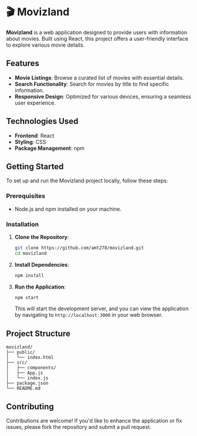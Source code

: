 # 🎬 Movizland

**Movizland** is a web application designed to provide users with information about movies. Built using React, this project offers a user-friendly interface to explore various movie details.

## Features

- **Movie Listings**: Browse a curated list of movies with essential details.
- **Search Functionality**: Search for movies by title to find specific information.
- **Responsive Design**: Optimized for various devices, ensuring a seamless user experience.

## Technologies Used

- **Frontend**: React
- **Styling**: CSS
- **Package Management**: npm

## Getting Started

To set up and run the Movizland project locally, follow these steps:

### Prerequisites

- Node.js and npm installed on your machine.

### Installation

1. **Clone the Repository**:

   ```bash
   git clone https://github.com/amt278/movizland.git
   cd movizland
   ```

2. **Install Dependencies**:

   ```bash
   npm install
   ```

3. **Run the Application**:

   ```bash
   npm start
   ```

   This will start the development server, and you can view the application by navigating to `http://localhost:3000` in your web browser.

## Project Structure

```
movizland/
├── public/
│   └── index.html
├── src/
│   ├── components/
│   ├── App.js
│   └── index.js
├── package.json
└── README.md
```

## Contributing

Contributions are welcome! If you'd like to enhance the application or fix issues, please fork the repository and submit a pull request.
